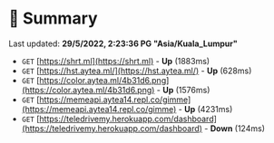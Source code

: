 # 📖 Summary
Last updated: **29/5/2022, 2:23:36 PG "Asia/Kuala_Lumpur"**

- `GET` [https://shrt.ml](https://shrt.ml) - **Up** (1883ms)
- `GET` [https://hst.aytea.ml/](https://hst.aytea.ml/) - **Up** (628ms)
- `GET` [https://color.aytea.ml/4b31d6.png](https://color.aytea.ml/4b31d6.png) - **Up** (1576ms)
- `GET` [https://memeapi.aytea14.repl.co/gimme](https://memeapi.aytea14.repl.co/gimme) - **Up** (4231ms)
- `GET` [https://teledrivemy.herokuapp.com/dashboard](https://teledrivemy.herokuapp.com/dashboard) - **Down** (124ms)

